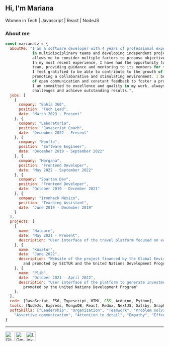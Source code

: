 ## Hi, I'm Mariana
Women in Tech | Javascript | React | NodeJS
### About me
```javascript
const marianaLz = {
  aboutMe: "I am a software developer with 4 years of professional experience collaborating 
            in multidisciplinary teams and developing independent projects. This experience 
            allows me to consider multiple factors to propose objective solutions. 
            In my most recent experience, I have had the opportunity to lead an engineering 
            team, providing guidance and mentoring to its members for their professional growth.
            I feel gratified to be able to contribute to the growth of the people in the team, 
            promoting a collaborative and stimulating environment. I believe in the importance 
            of open communication and constant feedback to foster a productive work environment.
            I am committed to excellence and quality in my work, always seeking to overcome 
            challenges and achieve outstanding results.",
  jobs: [
    {
      company: "Bahía 360",
      position: "Tech Lead",
      date: "March 2023 - Present"
    }, {
      company: "Laboratoria",
      position: "Javascript Coach",
      date: "December 2022 - Present"
    }, {
      company: "Konfío",
      position: "Software Engineer",
      date: "December 2019 - September 2022"
    }, {
      company: "Morgana",
      position: "Frontend Developer",
      date: "May 2022 - September 2022"
    }, {
      company: "Spartan Dev",
      position: "Frontend Developer",
      date: "October 2019 - December 2021"
    }, {
      company: "Ironhack México",
      position: "Teaching Assistant",
      date: "June 2019 - December 2019"
    }
  ],
  projects: [
    {
      name: "Natoure",
      date: "May 2021 - Present",
      description: "User interface of the travel platform focused on ecotourism"
    }, {
      name: "Kuxatur",
      date: "June 2022",
      description: "Website of the project financed by the Global Environment Facility 
        and promoted by SECTUR and the United Nations Development Program"
    }, {
      name: "Plib",
      date: "October 2021 - April 2022",
      description: "User interface of the platform to generate investments in biodiversity, 
        promoted by the United Nations Development Program"
    },
  ],
  code: [JavaScript, ES6, Typescript, HTML, CSS, Arduino, Python],
  tools: [NodeJs, Express, MongoDB, React, Redux, NextJS, Gatsby, GraphQL, Git, Jest, TestingLibrary],
  softSkills: ["Leadership", "Organization", "Teamwork", "Problem solving", "Decision making", 
    "Assertive communication", "Attention to detail", "Empathy", "Effective time management"]
}
```
___
<a href="https://github.com/marianaLz">
  <img align="left" alt="GitHub" width="30px" src="https://img.icons8.com/fluent/48/000000/github.png"/>
</a>
<a href="mailto:marianaglp15@gmail.com">
  <img align="left" alt="Gmail" width="30px" src="https://img.icons8.com/fluent/48/000000/gmail.png"/>
</a>
<a href="https://www.linkedin.com/in/marianalz">
  <img align="left" alt="LinkedIn" width="30px" src="https://img.icons8.com/color/48/000000/linkedin.png" />
</a>
